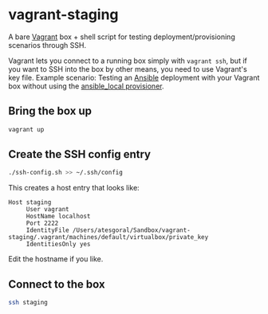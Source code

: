 # vagrant-staging

A bare [Vagrant](https://www.vagrantup.com/) box + shell script for testing deployment/provisioning scenarios through SSH.

Vagrant lets you connect to a running box simply with `vagrant ssh`, but if you want to SSH into the box by other means, you need to use Vagrant's key file.
Example scenario: Testing an [Ansible](https://www.ansible.com/) deployment with your Vagrant box without using the [ansible_local  provisioner](https://www.vagrantup.com/docs/provisioning/ansible_local.html).

## Bring the box up

```sh
vagrant up
```

## Create the SSH config entry

```sh
./ssh-config.sh >> ~/.ssh/config
```

This creates a host entry that looks like:

```
Host staging
     User vagrant
     HostName localhost
     Port 2222
     IdentityFile /Users/atesgoral/Sandbox/vagrant-staging/.vagrant/machines/default/virtualbox/private_key
     IdentitiesOnly yes
```

Edit the hostname if you like.

## Connect to the box

```sh
ssh staging
```
